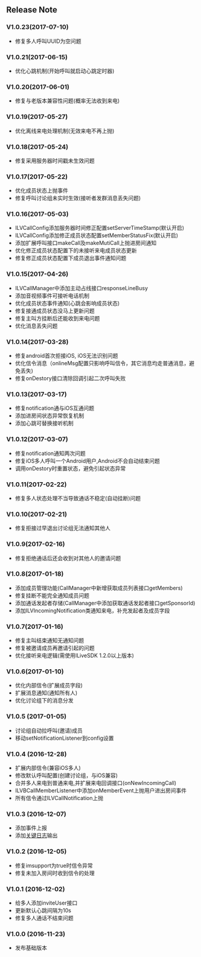 ﻿## Release Note

### V1.0.23(2017-07-10)
 - 修复多人呼叫UUID为空问题

### V1.0.21(2017-06-15)
 - 优化心跳机制(开始呼叫就启动心跳定时器)

### V1.0.20(2017-06-01)
 - 修复与老版本兼容性问题(概率无法收到来电)

### V1.0.19(2017-05-27)
 - 优化离线来电处理机制(无效来电不再上抛)

### V1.0.18(2017-05-24)
 - 修复采用服务器时间戳未生效问题
 
### V1.0.17(2017-05-22)
 - 优化成员状态上抛事件
 - 修复呼叫讨论组未实时生效(接听者发群消息丢失问题)

### V1.0.16(2017-05-03)
 - ILVCallConfig添加服务器时间修正配置setServerTimeStamp(默认开启)
 - ILVCallConfig添加修正成员状态配置setMemberStatusFix(默认开启)
 - 添加扩展呼叫接口makeCall及makeMutiCall上抛进房间通知
 - 优化修正成员状态配置下的未接听来电成员状态更新
 - 修复修正成员状态配置下成员退出事件通知问题

### V1.0.15(2017-04-26)
 - ILVCallManager中添加主动占线接口responseLineBusy
 - 添加音视频事件可接听电话机制
 - 优化成员状态事件通知(心跳会影响成员状态)
 - 修复接通成员状态没马上更新问题
 - 修复主叫方挂断后还能收到来电问题
 - 优化消息丢失问题

### V1.0.14(2017-03-28)
 - 修复android首次拒接iOS, iOS无法识别问题
 - 优化信令消息（onlineMsg配置只影响呼叫信令，其它消息均走普通消息，避免丢失)
 - 修复onDestory接口清除回调引起二次呼叫失败
 
### V1.0.13(2017-03-17)
 - 修复notification通与iOS互通问题
 - 添加进房间状态异常恢复机制
 - 添加心跳可替换接听机制
 
### V1.0.12(2017-03-07)
 - 修复notification通知两次问题
 - 修复iOS多人呼叫一个Android用户,Android不会自动结束问题
 - 调用onDestory时重置状态，避免引起状态异常
 
### V1.0.11(2017-02-22)
 - 修复多人状态处理不当导致通话不稳定(自动挂断)问题

### V1.0.10(2017-02-21)
 - 修复拒接过早退出讨论组无法通知其他人
 
### V1.0.9(2017-02-16)
 - 修复拒绝通话后还会收到对其他人的邀请问题

### V1.0.8(2017-01-18)
 - 添加成员管理功能(CallManager中新增获取成员列表接口getMembers)
 - 修复挂断不能完全通知成员问题
 - 添加通话发起者存储(CallManager中添加获取通话发起者接口getSponsorId)
 - 添加ILVIncomingNotification类通知来电，补充发起者及成员字段
 
### V1.0.7(2017-01-16)
 - 修复主叫结束通知无通知问题
 - 修复被邀请成员再邀请引起的问题
 - 优化接听来电逻辑(需使用ILiveSDK 1.2.0以上版本)
 
### V1.0.6(2017-01-10)
 - 优化内部信令(扩展成员字段)
 - 扩展消息通知(通知所有人)
 - 优化讨论组下的消息分发
 
### V1.0.5 (2017-01-05)
 - 讨论组自动拉呼叫(邀请)成员
 - 移动setNotificationListener到config设置

### V1.0.4 (2016-12-28)
 - 扩展内部信令(兼容iOS多人)
 - 修改默认呼叫配置(创建讨论组，与iOS兼容)
 - 合并多人来电到普通来电,并扩展来电回调接口(onNewIncomingCall)
 - ILVBCallMemberListener中添加onMemberEvent上抛用户进出房间事件
 - 所有信令通过ILVCallNotification上抛
 
### V1.0.3 (2016-12-07)
- 添加事件上报
- 添加[关键日志](./mainlog.md)输出
 
### V1.0.2 (2016-12-05)
- 修复imsupport为true时信令异常
- 修复未加入房间时收到信令的处理

### V1.0.1 (2016-12-02)
- 给多人添加inviteUser接口
- 更新默认心跳间隔为10s
- 修复多人通话不结束问题

### V1.0.0 (2016-11-23)
- 发布基础版本
